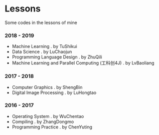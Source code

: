 # Lessons
Some codes in the lessons of mine

### 2018 - 2019
- Machine Learning . by TuShikui 
- Data Science . by LuChaojun
- Programming Language Design . by ZhuQili
- Machine Learning and Parallel Computing (工科创4J) . by LvBaoliang


### 2017 - 2018
- Computer Graphics . by ShengBin
- Digital Image Processing . by LuHongtao  


### 2016 - 2017
- Operating System . by WuChentao
- Compiling . by ZhangDongmo
- Programming Practice . by ChenYuting
